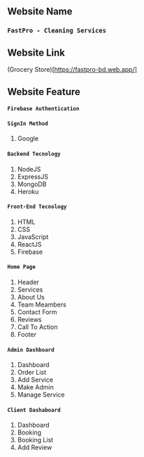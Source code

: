 ## Website Name

### `FastPro - Cleaning Services`

## Website Link

(Grocery Store)[https://fastpro-bd.web.app/]

## Website Feature

#### `Firebase Authentication`

#### `SignIn Method`

1. Google

#### `Backend Tecnology`

1. NodeJS
2. ExpressJS
3. MongoDB
4. Heroku

#### `Front-End Tecnology`

1. HTML
2. CSS
3. JavaScript
4. ReactJS
5. Firebase

#### `Home Page`

1. Header
2. Services
3. About Us
4. Team Meambers
5. Contact Form
6. Reviews
7. Call To Action
8. Footer

#### `Admin Dashboard`

1. Dashboard
2. Order List
3. Add Service
4. Make Admin
5. Manage Service

#### `Client Dashaboard`

1. Dashboard
2. Booking
3. Booking List
4. Add Review
